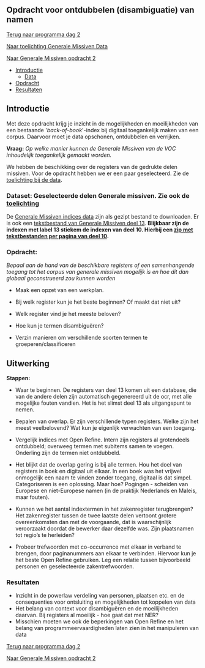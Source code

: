 ## Opdracht voor ontdubbelen (disambiguatie) van namen

[Terug naar programma dag 2](README.md)

[Naar toelichting Generale Missiven Data](gm_toelichting.md)

[Naar Generale Missiven opdracht 2](gm_opdracht2.md)

+ [Introductie](#intro)
    + [Data](#data)
+ [Opdracht](#opdracht)
+ [Resultaten](#resultaten)

<a name="intro"></a>
## Introductie

Met deze opdracht krijg je inzicht in de mogelijkheden en moeilijkheden van een bestaande '_back-of-book_'-index bij digitaal toegankelijk maken van een corpus.
Daarvoor moet je data opschonen, ontdubbelen en verrijken.

**Vraag:** _Op welke manier kunnen de Generale Missiven van de VOC inhoudelijk toegankelijk gemaakt worden._

We hebben de beschikking over de registers van de gedrukte delen missiven. Voor de opdracht hebben we er een paar geselecteerd. Zie de [toelichting bij de data](gm_toelichting.md).

<a name="data"></a>
### Dataset: Geselecteerde delen Generale missiven. Zie ook de [toelichting](gm_toelichting.md)

De [Generale Missiven indices data](https://surfdrive.surf.nl/files/index.php/s/OjzD8hZlVvDU12c) zijn als gezipt bestand te downloaden. Er is ook een [tekstbestand van Generale Missiven deel 13](../dag_3/GM_hoofdtekst_deel13.txt). **Blijkbaar zijn de indexen met label 13 stiekem de indexen van deel 10. Hierbij een [zip met tekstbestanden per pagina van deel 10](../dag_3/GM_deel_10_tekst.zip).**


<a href="opdracht"></a>
### Opdracht:
_Bepaal aan de hand van de beschikbare registers of een samenhangende toegang tot het corpus van generale missiven mogelijk is en hoe dit dan globaal geconstrueerd zou kunnen worden_

+ Maak een opzet van een werkplan.

+ Bij welk register kun je het beste beginnen? Of maakt dat niet uit?

+ Welk register vind je het meeste beloven?

+ Hoe kun je termen disambiguëren?

+ Verzin manieren om verschillende soorten termen te groeperen/classificeren



## Uitwerking

**Stappen:**
+ Waar te beginnen. De registers van deel 13 komen uit een database, die van de andere delen zijn automatisch gegenereerd uit de ocr, met alle mogelijke fouten vandien. Het is het slimst deel 13 als uitgangspunt te nemen.

+ Bepalen van overlap. Er zijn verschillende typen registers. Welke zijn het meest veelbelovend? Wat kun je eigenlijk verwachten van een toegang.

+ Vergelijk indices met Open Refine. Intern zijn registers al grotendeels ontdubbeld; overweeg termen met subitems samen te voegen. Onderling zijn de termen niet ontdubbeld.

+ Het blijkt dat de overlap gering is bij alle termen. Hou het doel van registers in boek en digitaal uit elkaar. In een boek was het vrijwel onmogelijk een naam te vinden zonder toegang, digitaal is dat simpel. Categoriseren is een oplossing. Maar hoe? Pogingen - scheiden van Europese en niet-Europese namen (in de praktijk Nederlands en Maleis, maar fouten).

+ Kunnen we het aantal indextermen in het zakenregister terugbrengen? Het zakenregister tussen de twee laatste delen vertoont grotere overeenkomsten dan met de voorgaande, dat is waarschijnlijk veroorzaakt doordat de bewerker daar dezelfde was.
Zijn plaatsnamen tot regio’s te herleiden?

+ Probeer trefwoorden met co-occurrence met elkaar in verband te brengen, door paginanummers aan elkaar te verbinden. Hiervoor kun je het beste Open Refine gebruiken. Leg een relatie tussen bijvoorbeeld personen en geselecteerde zakentrefwoorden.


<a href="resultaten"></a>
### Resultaten

+ Inzicht in de powerlaw verdeling van personen, plaatsen etc. en de consequenties voor ontsluiting en mogelijkheden tot koppelen van data
+ Het belang van context voor disambiguëren en de moeilijkheden daarvan. Bij registers al moeilijk - hoe gaat dat met NER?
+ Misschien moeten we ook de beperkingen van Open Refine en het belang van programmeervaardigheden laten zien in het manipuleren van data


[Terug naar programma dag 2](README.md)

[Naar Generale Missiven opdracht 2](gm_opdracht2.md)
